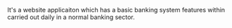 It's a website applicaiton which has a basic banking system features within carried out daily in a normal banking sector.
